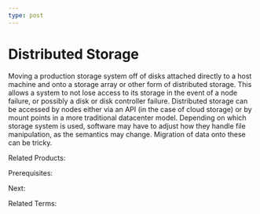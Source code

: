 ```yaml
---
type: post
---
```

# Distributed Storage

Moving a production storage system off of disks attached directly to a host machine and onto a storage array or other form of distributed storage.  This allows a system to not lose access to its storage in the event of a node failure, or possibly a disk or disk controller failure.  Distributed storage can be accessed by nodes either via an API (in the case of cloud storage) or by mount points in a more traditional datacenter model. Depending on which storage system is used, software may have to adjust how they handle file manipulation, as the semantics may change.  Migration of data onto these can be tricky.

Related Products:

Prerequisites:

Next:

Related Terms:
